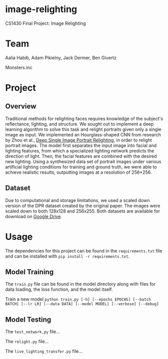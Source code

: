 # image-relighting

CS1430 Final Project: Image Relighting

# Team
Aalia Habib, Adam Pikielny, Jack Dermer, Ben Givertz

Monsters.inc

# Project

## Overview
Traditional methods for relighting faces requires knowledge of the subject's reflectance, lighting, and structure. We sought out to implement a deep learning algorithm to solve this task and relight portraits given only a single image as input. We implemented an Hourglass-shaped CNN from research by Zhou et al., [Deep Single Image Portrait Relighting](https://zhhoper.github.io/dpr.html), in order to relight portrait images. The model first separates the input image into facial and lighting features, from which a specialized lighting network predicts the direction of light. Then, the facial features are combined with the desired new lighting. Using a synthesized data set of portrait images under various artificial lighting conditions for training and ground truth, we were able to achieve realistic results, outputting images at a resolution of 256*256.

## Dataset
Due to computational and storage limitations, we used a scaled down version of the
DPR dataset created by the original paper. The images were scaled down to both
128x128 and 256x255. Both datasets are available for download on [Google Drive](https://drive.google.com/open?id=1v-8FebXQPk5YqlWYYDe7frwy9OkJ24yq).

# Usage
The dependencies for this project can be found in the `requirements.txt` file and
can be installed with `pip install -r requirements.txt`.

## Model Training
The `train.py` file can be found in the model directory along with files for data loading,
the loss function, and the model itself.

Train a new model `python train.py [-h] [--epochs EPOCHS] [--batch BATCH] [--lr LR] [--data DATA] [--model MODEL] [--verbose] [--debug]`

## Model Testing
The `test_network.py` file...

The `relight.py` file...

The `live_lighting_transfer.py` file...